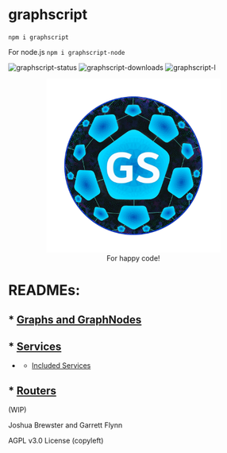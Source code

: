 
# graphscript

`npm i graphscript`

For node.js
`npm i graphscript-node`

![graphscript-status](https://img.shields.io/npm/v/graphscript.svg) 
![graphscript-downloads](https://img.shields.io/npm/dt/graphscript.svg)
![graphscript-l](https://img.shields.io/npm/l/graphscript)

<p align="center">
<img src="gs_logo_min.png"  width=350px height=350px><br>
For happy code!
</p>



# READMEs:

## * [Graphs and GraphNodes](./docs/Graph.md)
## * [Services](./docs/Service.md)
   * * [Included Services](https://github.com/brainsatplay/graphscript/blob/master/docs/Service.md#included-services)
## * [Routers](./docs//Router.md)

(WIP)

Joshua Brewster and Garrett Flynn

AGPL v3.0 License (copyleft)
